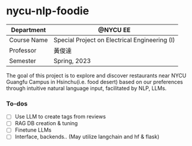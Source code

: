 # nycu-nlp-foodie


| Department  | @NYCU EE                                      |
|-------------|-----------------------------------------------|
| Course Name | Special Project on Electrical Engineering (I) |
| Professor   | 黃俊達                                        |
| Semester    | Spring, 2023                                  |

The goal of this project is to explore and discover restaurants near NYCU Guangfu Campus in Hsinchu(i.e. food desert) based on our preferences through intuitive natural language input, facilitated by NLP, LLMs.

### To-dos 
- [ ] Use LLM to create tags from reviews
- [ ] RAG DB creation & tuning
- [ ] Finetune LLMs
- [ ] Interface, backends.. (May utilize langchain and hf & flask)